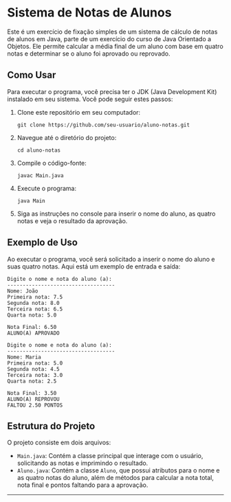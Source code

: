 # Sistema de Notas de Alunos

Este é um exercício de fixação simples de um sistema de cálculo de notas de alunos em Java, parte de um exercício do curso de Java Orientado a Objetos. Ele permite calcular a média final de um aluno com base em quatro notas e determinar se o aluno foi aprovado ou reprovado.

## Como Usar

Para executar o programa, você precisa ter o JDK (Java Development Kit) instalado em seu sistema. Você pode seguir estes passos:

1. Clone este repositório em seu computador:

    ```
    git clone https://github.com/seu-usuario/aluno-notas.git
    ```

2. Navegue até o diretório do projeto:

    ```
    cd aluno-notas
    ```

3. Compile o código-fonte:

    ```
    javac Main.java
    ```

4. Execute o programa:

    ```
    java Main
    ```

5. Siga as instruções no console para inserir o nome do aluno, as quatro notas e veja o resultado da aprovação.

## Exemplo de Uso

Ao executar o programa, você será solicitado a inserir o nome do aluno e suas quatro notas. Aqui está um exemplo de entrada e saída:

```
Digite o nome e nota do aluno (a):
-----------------------------------
Nome: João
Primeira nota: 7.5
Segunda nota: 8.0
Terceira nota: 6.5
Quarta nota: 5.0

Nota Final: 6.50
ALUNO(A) APROVADO
```

```
Digite o nome e nota do aluno (a):
-----------------------------------
Nome: Maria
Primeira nota: 5.0
Segunda nota: 4.5
Terceira nota: 3.0
Quarta nota: 2.5

Nota Final: 3.50
ALUNO(A) REPROVOU
FALTOU 2.50 PONTOS
```

## Estrutura do Projeto

O projeto consiste em dois arquivos:

- `Main.java`: Contém a classe principal que interage com o usuário, solicitando as notas e imprimindo o resultado.
- `Aluno.java`: Contém a classe `Aluno`, que possui atributos para o nome e as quatro notas do aluno, além de métodos para calcular a nota total, nota final e pontos faltando para a aprovação.

---
